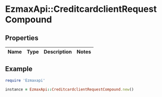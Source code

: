 # EzmaxApi::CreditcardclientRequestCompound

## Properties

| Name | Type | Description | Notes |
| ---- | ---- | ----------- | ----- |

## Example

```ruby
require 'Ezmaxapi'

instance = EzmaxApi::CreditcardclientRequestCompound.new()
```

